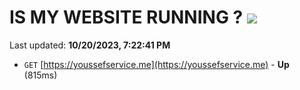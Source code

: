 # IS MY WEBSITE RUNNING ? [![](https://img.shields.io/static/v1?label=Sponsor&message=%E2%9D%A4&logo=GitHub&color=%23fe8e86)](https://github.com/sponsors/<username>)

Last updated: **10/20/2023, 7:22:41 PM**

- `GET` [https://youssefservice.me](https://youssefservice.me) - **Up** (815ms)
